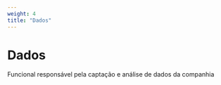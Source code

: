 ```yaml
---
weight: 4
title: "Dados"
---
```


# Dados
Funcional responsável pela captação e análise de dados da companhia